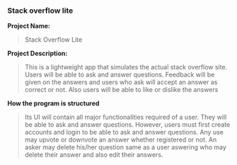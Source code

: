 ### Stack overflow lite
**Project Name:** 
> Stack Overflow Lite

**Project Description:** 
> This is a lightweight app that simulates the     actual
> stack overflow site. Users will be able to ask and answer questions. Feedback will be given on the answers and users who ask will accept an answer as correct or not. Also users will be able to like or dislike the answers

**How the program is structured**
> Its UI will contain all major functionalities required of a user. They will be able to ask and answer questions. However, users must first create accounts and login to be able to ask and answer questions. Any use may upvote or downvote an answer whether registered or not. An asker may delete his/her question same as a user aswering who may delete their answer and also edit their answers.